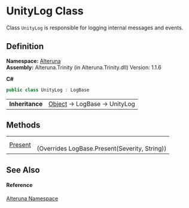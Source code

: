 # UnityLog Class


Class `UnityLog` is responsible for logging internal messages and events.



## Definition
**Namespace:** <a href="N_Alteruna">Alteruna</a>  
**Assembly:** Alteruna.Trinity (in Alteruna.Trinity.dll) Version: 1.1.6

**C#**
``` C#
public class UnityLog : LogBase
```

<table><tr><td><strong>Inheritance</strong></td><td><a href="https://learn.microsoft.com/dotnet/api/system.object" target="_blank" rel="noopener noreferrer">Object</a>  →  LogBase  →  UnityLog</td></tr>
</table>



## Methods
<table>
<tr>
<td><a href="M_Alteruna_UnityLog_Present">Present</a></td>
<td><br />(Overrides LogBase.Present(Severity, String))</td></tr>
</table>

## See Also


#### Reference
<a href="N_Alteruna">Alteruna Namespace</a>  
